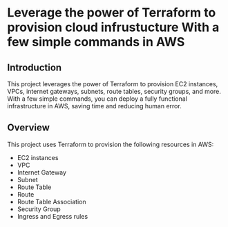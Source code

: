 # Leverage the power of Terraform to provision cloud infrustucture With a few simple commands in AWS

## Introduction
This project leverages the power of Terraform to provision EC2 instances, VPCs, internet gateways, subnets, route tables, security groups, and more. With a few simple commands, you can deploy a fully functional infrastructure in AWS, saving time and reducing human error.

## Overview
This project uses Terraform to provision the following resources in AWS:
- EC2 instances
- VPC
- Internet Gateway
- Subnet
- Route Table
- Route
- Route Table Association
- Security Group
- Ingress and Egress rules

